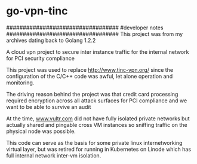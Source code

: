 # go-vpn-tinc

##################################
#developer notes
##################################
This project was from my archives dating back to Golang 1.2.2

A cloud vpn project to secure inter instance traffic for the internal network for PCI security compliance

This project was used to replace http://www.tinc-vpn.org/
since the configuration of the C/C++ code was awful, let alone
operation and monitoring.

The driving reason behind the project was that credit card processing required encryption across all attack surfaces
for PCI compliance and we want to be able to survive
an audit

At the time, www.vultr.com did not have fully isolated private
networks but actually shared and pingable cross VM instances
so sniffing traffic on the physical node was possible.

This code can serve as the basis for some private linux internetworking virtual layer, but was retired for running
in Kubernetes on Linode which has full internal network inter-vm isolation.



